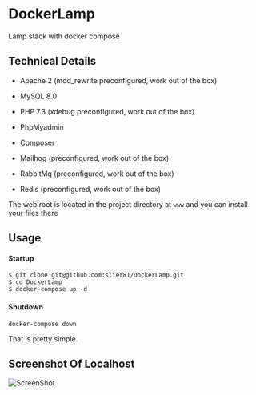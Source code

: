 # DockerLamp
Lamp stack with docker compose


## Technical Details
* Apache 2 (mod_rewrite preconfigured, work out of the box)

* MySQL 8.0

* PHP 7.3 (xdebug preconfigured, work out of the box)

* PhpMyadmin

* Composer

* Mailhog (preconfigured, work out of the box)

* RabbitMq (preconfigured, work out of the box)

* Redis (preconfigured, work out of the box)

The web root is located in the project directory at `www` and you can install your files there


## Usage



#### Startup
```
$ git clone git@github.com:slier81/DockerLamp.git
$ cd DockerLamp
$ docker-compose up -d
```

#### Shutdown
```
docker-compose down
```

That is pretty simple.


## Screenshot Of Localhost

![ScreenShot](https://i.imgur.com/m5QoNVg.png)
